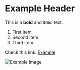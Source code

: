# Example Header

This is a **bold** and *italic* text.

1. First item
2. Second item
3. Third item

Check this link: [Example](http://example.com)

![Example Image](http://example.com/image.jpg)